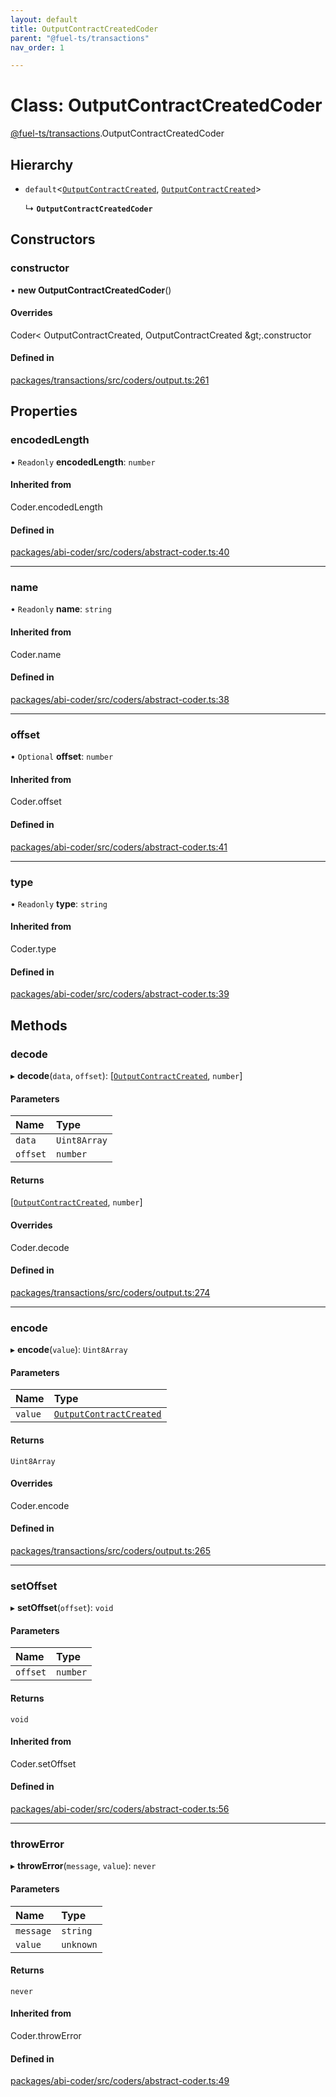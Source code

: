 ```yaml
---
layout: default
title: OutputContractCreatedCoder
parent: "@fuel-ts/transactions"
nav_order: 1

---
```


# Class: OutputContractCreatedCoder

[@fuel-ts/transactions](../index.md).OutputContractCreatedCoder

## Hierarchy

- `default`<[`OutputContractCreated`](../index.md#outputcontractcreated), [`OutputContractCreated`](../index.md#outputcontractcreated)\>

  ↳ **`OutputContractCreatedCoder`**

## Constructors

### constructor

• **new OutputContractCreatedCoder**()

#### Overrides

Coder&lt;
  OutputContractCreated,
  OutputContractCreated
\&gt;.constructor

#### Defined in

[packages/transactions/src/coders/output.ts:261](https://github.com/FuelLabs/fuels-ts/blob/master/packages/transactions/src/coders/output.ts#L261)

## Properties

### encodedLength

• `Readonly` **encodedLength**: `number`

#### Inherited from

Coder.encodedLength

#### Defined in

[packages/abi-coder/src/coders/abstract-coder.ts:40](https://github.com/FuelLabs/fuels-ts/blob/master/packages/abi-coder/src/coders/abstract-coder.ts#L40)

___

### name

• `Readonly` **name**: `string`

#### Inherited from

Coder.name

#### Defined in

[packages/abi-coder/src/coders/abstract-coder.ts:38](https://github.com/FuelLabs/fuels-ts/blob/master/packages/abi-coder/src/coders/abstract-coder.ts#L38)

___

### offset

• `Optional` **offset**: `number`

#### Inherited from

Coder.offset

#### Defined in

[packages/abi-coder/src/coders/abstract-coder.ts:41](https://github.com/FuelLabs/fuels-ts/blob/master/packages/abi-coder/src/coders/abstract-coder.ts#L41)

___

### type

• `Readonly` **type**: `string`

#### Inherited from

Coder.type

#### Defined in

[packages/abi-coder/src/coders/abstract-coder.ts:39](https://github.com/FuelLabs/fuels-ts/blob/master/packages/abi-coder/src/coders/abstract-coder.ts#L39)

## Methods

### decode

▸ **decode**(`data`, `offset`): [[`OutputContractCreated`](../index.md#outputcontractcreated), `number`]

#### Parameters

| Name | Type |
| :------ | :------ |
| `data` | `Uint8Array` |
| `offset` | `number` |

#### Returns

[[`OutputContractCreated`](../index.md#outputcontractcreated), `number`]

#### Overrides

Coder.decode

#### Defined in

[packages/transactions/src/coders/output.ts:274](https://github.com/FuelLabs/fuels-ts/blob/master/packages/transactions/src/coders/output.ts#L274)

___

### encode

▸ **encode**(`value`): `Uint8Array`

#### Parameters

| Name | Type |
| :------ | :------ |
| `value` | [`OutputContractCreated`](../index.md#outputcontractcreated) |

#### Returns

`Uint8Array`

#### Overrides

Coder.encode

#### Defined in

[packages/transactions/src/coders/output.ts:265](https://github.com/FuelLabs/fuels-ts/blob/master/packages/transactions/src/coders/output.ts#L265)

___

### setOffset

▸ **setOffset**(`offset`): `void`

#### Parameters

| Name | Type |
| :------ | :------ |
| `offset` | `number` |

#### Returns

`void`

#### Inherited from

Coder.setOffset

#### Defined in

[packages/abi-coder/src/coders/abstract-coder.ts:56](https://github.com/FuelLabs/fuels-ts/blob/master/packages/abi-coder/src/coders/abstract-coder.ts#L56)

___

### throwError

▸ **throwError**(`message`, `value`): `never`

#### Parameters

| Name | Type |
| :------ | :------ |
| `message` | `string` |
| `value` | `unknown` |

#### Returns

`never`

#### Inherited from

Coder.throwError

#### Defined in

[packages/abi-coder/src/coders/abstract-coder.ts:49](https://github.com/FuelLabs/fuels-ts/blob/master/packages/abi-coder/src/coders/abstract-coder.ts#L49)
